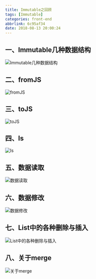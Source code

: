 ```yaml
---
title: Immutable之回顾
tags: [Immutable]
categories: front-end
abbrlink: 6c95af34
date: 2018-08-13 20:00:24
---
```



一、Immutable几种数据结构
---

![Immutable几种数据结构](https://upload-images.jianshu.io/upload_images/1480597-3275d98aea9c495c.png?imageMogr2/auto-orient/strip%7CimageView2/2/w/1240)

二、fromJS
---

![fromJS](https://upload-images.jianshu.io/upload_images/1480597-7e32935b6f0a992d.png?imageMogr2/auto-orient/strip%7CimageView2/2/w/1240)

三、toJS
---

![toJS](https://upload-images.jianshu.io/upload_images/1480597-2dcb4403cb5dedda.png?imageMogr2/auto-orient/strip%7CimageView2/2/w/1240)

四、Is
---

![Is](https://upload-images.jianshu.io/upload_images/1480597-d9bfcdafb2a6f811.png?imageMogr2/auto-orient/strip%7CimageView2/2/w/1240)

五、数据读取
---

![数据读取](https://upload-images.jianshu.io/upload_images/1480597-d2ddb1f7ebbeb23f.png?imageMogr2/auto-orient/strip%7CimageView2/2/w/1240)

六、数据修改
---

![数据修改](https://upload-images.jianshu.io/upload_images/1480597-c2a867804ae9d504.png?imageMogr2/auto-orient/strip%7CimageView2/2/w/1240)

七、List中的各种删除与插入
---

![List中的各种删除与插入](https://upload-images.jianshu.io/upload_images/1480597-706d3f73f1dce76a.png?imageMogr2/auto-orient/strip%7CimageView2/2/w/1240)

八、关于merge
---

![关于merge](https://upload-images.jianshu.io/upload_images/1480597-77524b0bdcca757e.png?imageMogr2/auto-orient/strip%7CimageView2/2/w/1240)



